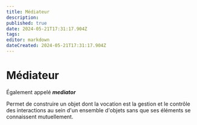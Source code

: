 ```yaml
---
title: Médiateur
description: 
published: true
date: 2024-05-21T17:31:17.904Z
tags: 
editor: markdown
dateCreated: 2024-05-21T17:31:17.904Z
---
```


# Médiateur

Également appelé ***mediator***

Permet de construire un objet dont la vocation est la gestion et le contrôle des interactions au sein d'un ensemble d'objets sans que ses éléments se connaissent mutuellement.